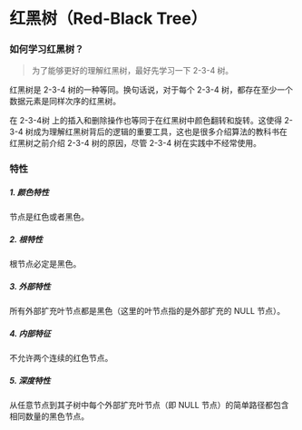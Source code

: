 # 红黑树（Red-Black Tree）

### 如何学习红黑树？

> 为了能够更好的理解红黑树，最好先学习一下 2-3-4 树。

红黑树是 2-3-4 树的一种等同。换句话说，对于每个 2-3-4 树，都存在至少一个数据元素是同样次序的红黑树。

在 2-3-4树 上的插入和删除操作也等同于在红黑树中颜色翻转和旋转。这使得 2-3-4 树成为理解红黑树背后的逻辑的重要工具，这也是很多介绍算法的教科书在红黑树之前介绍 2-3-4 树的原因，尽管 2-3-4 树在实践中不经常使用。


### 特性

##### 1. 颜色特性

节点是红色或者黑色。

##### 2. 根特性

根节点必定是黑色。

##### 3. 外部特性

所有外部扩充叶节点都是黑色（这里的叶节点指的是外部扩充的 NULL 节点）。

##### 4. 内部特征

不允许两个连续的红色节点。

##### 5. 深度特性

从任意节点到其子树中每个外部扩充叶节点（即 NULL 节点）的简单路径都包含相同数量的黑色节点。